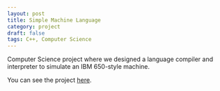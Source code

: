 ```yaml
---
layout: post
title: Simple Machine Language
category: project
draft: false
tags: C++, Computer Science
---
```


Computer Science project where we designed a language compiler and interpreter to simulate an IBM 650-style machine.

You can see the project [here](https://github.com/dncoble/Simple-Machine-Language).